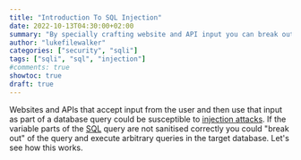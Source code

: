```yaml
---
title: "Introduction To SQL Injection"
date: 2022-10-13T04:30:00+02:00
summary: "By specially crafting website and API input you can break out of the intended SQL statement bounds and wreak havok on the system in question."
author: "lukefilewalker"
categories: ["security", "sqli"]
tags: ["sqli", "sql", "injection"]
#comments: true
showtoc: true
draft: true
---
```


Websites and APIs that accept input from the user and then use that input as part of a database query could be susceptible to [injection attacks](https://owasp.org/www-community/attacks/SQL_Injection). If the variable parts of the [SQL](https://en.wikipedia.org/wiki/SQL "Structured Query Language") query are not sanitised correctly you could "break out" of the query and execute arbitrary queries in the target database. Let's see how this works.
